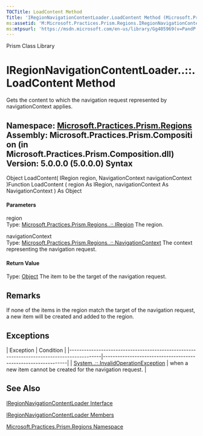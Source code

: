 ```yaml
---
TOCTitle: LoadContent Method
Title: 'IRegionNavigationContentLoader.LoadContent Method (Microsoft.Practices.Prism.Regions)'
ms:assetid: 'M:Microsoft.Practices.Prism.Regions.IRegionNavigationContentLoader.LoadContent(Microsoft.Practices.Prism.Regions.IRegion,Microsoft.Practices.Prism.Regions.NavigationContext)'
ms:mtpsurl: 'https://msdn.microsoft.com/en-us/library/Gg405969(v=PandP.50)'
---
```


Prism Class Library

IRegionNavigationContentLoader..::.LoadContent Method
=====================================================

Gets the content to which the navigation request represented by navigationContext applies.

**Namespace:** [Microsoft.Practices.Prism.Regions](https://msdn.microsoft.com/n:microsoft.practices.prism.regions)
**Assembly:** Microsoft.Practices.Prism.Composition (in Microsoft.Practices.Prism.Composition.dll) Version: 5.0.0.0 (5.0.0.0)
Syntax
------

<span id="syntaxToggle"></span>Object LoadContent( IRegion region, NavigationContext navigationContext )Function LoadContent ( region As IRegion, navigationContext As NavigationContext ) As Object
#### Parameters

region  
Type: [Microsoft.Practices.Prism.Regions..::.IRegion](https://msdn.microsoft.com/t:microsoft.practices.prism.regions.iregion)
The region.

<!-- -->

navigationContext  
Type: [Microsoft.Practices.Prism.Regions..::.NavigationContext](https://msdn.microsoft.com/t:microsoft.practices.prism.regions.navigationcontext)
The context representing the navigation request.

#### Return Value

Type: [Object](http://msdn2.microsoft.com/en-us/library/e5kfa45b)
The item to be the target of the navigation request.

Remarks
-------

<span id="remarksToggle"></span> If none of the items in the region match the target of the navigation request, a new item will be created and added to the region.

Exceptions
----------

<span id="exceptionsToggle"></span>
| Exception                                                                                 | Condition                                                     |
|-------------------------------------------------------------------------------------------|---------------------------------------------------------------|
| [System..::.InvalidOperationException](http://msdn2.microsoft.com/en-us/library/2asft85a) | when a new item cannot be created for the navigation request. |

See Also
--------

<span id="seeAlsoToggle"></span>
[IRegionNavigationContentLoader Interface](https://msdn.microsoft.com/t:microsoft.practices.prism.regions.iregionnavigationcontentloader)

[IRegionNavigationContentLoader Members](https://msdn.microsoft.com/allmembers.t:microsoft.practices.prism.regions.iregionnavigationcontentloader)

[Microsoft.Practices.Prism.Regions Namespace](https://msdn.microsoft.com/n:microsoft.practices.prism.regions)
